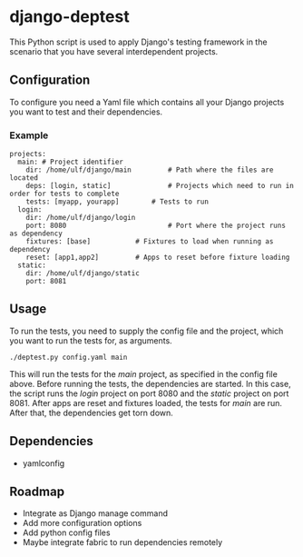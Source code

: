 django-deptest
==============

This Python script is used to apply Django's testing framework in the scenario that you have several interdependent projects.

Configuration
-------------

To configure you need a Yaml file which contains all your Django projects you want to test and their dependencies.

### Example

    projects:
      main: # Project identifier
        dir: /home/ulf/django/main         # Path where the files are located
        deps: [login, static]              # Projects which need to run in order for tests to complete
        tests: [myapp, yourapp]		   # Tests to run
      login:
        dir: /home/ulf/django/login
        port: 8080                         # Port where the project runs as dependency
        fixtures: [base]		   # Fixtures to load when running as dependency
        reset: [app1,app2]		   # Apps to reset before fixture loading
      static:
        dir: /home/ulf/django/static
        port: 8081

Usage
-----
To run the tests, you need to supply the config file and the project, which you want to run the tests for, as arguments.

    ./deptest.py config.yaml main

This will run the tests for the *main* project, as specified in the config file above. Before running the tests, the dependencies are started. In this case, the script runs the *login* project on port 8080 and the *static* project on port 8081. After apps are reset and fixtures loaded, the tests for *main* are run. After that, the dependencies get torn down.

Dependencies
------------

* yamlconfig

Roadmap
-------

* Integrate as Django manage command
* Add more configuration options
* Add python config files
* Maybe integrate fabric to run dependencies remotely
